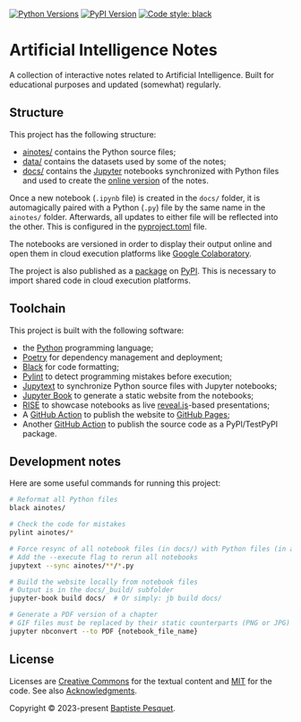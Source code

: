 [![Python Versions](https://img.shields.io/pypi/pyversions/ainotes.svg)](https://pypi.org/project/ainotes)
[![PyPI Version](https://img.shields.io/pypi/v/ainotes.svg)](https://pypi.org/project/ainotes)
[![Code style: black](https://img.shields.io/badge/code%20style-black-000000.svg)](https://github.com/psf/black)

# Artificial Intelligence Notes

A collection of interactive notes related to Artificial Intelligence. Built for educational purposes and updated (somewhat) regularly.

## Structure

This project has the following structure:

- [ainotes/](ainotes) contains the Python source files;
- [data/](data) contains the datasets used by some of the notes;
- [docs/](docs) contains the [Jupyter](https://jupyter.org/) notebooks synchronized with Python files and used to create the [online version](https://www.bpesquet.fr/ainotes) of the notes.

Once a new notebook (`.ipynb` file) is created in the `docs/` folder, it is automagically paired with a Python (`.py`) file by the same name in the `ainotes/` folder. Afterwards, all updates to either file will be reflected into the other. This is configured in the [pyproject.toml](pyproject.toml) file.

The notebooks are versioned in order to display their output online and open them in cloud execution platforms like [Google Colaboratory](https://colab.research.google.com/).

The project is also published as a [package](https://pypi.org/project/ainotes/) on [PyPI](https://pypi.org). This is necessary to import shared code in cloud execution platforms.

## Toolchain

This project is built with the following software:

- the [Python](https://www.python.org/) programming language;
- [Poetry](https://python-poetry.org/) for dependency management and deployment;
- [Black](https://github.com/psf/black) for code formatting;
- [Pylint](https://github.com/pylint-dev/pylint) to detect programming mistakes before execution;
- [Jupytext](https://jupytext.readthedocs.io) to synchronize Python source files with Jupyter notebooks;
- [Jupyter Book](https://jupyterbook.org) to generate a static website from the notebooks;
- [RISE](https://rise.readthedocs.io) to showcase notebooks as live [reveal.js](https://revealjs.com)-based presentations;
- A [GitHub Action](.github/workflows/deploy-book.yaml) to publish the website to [GitHub Pages](https://pages.github.com/);
- Another [GitHub Action](.github/workflows/publish-package.yaml) to publish the source code as a PyPI/TestPyPI package.

## Development notes

Here are some useful commands for running this project:

```bash
# Reformat all Python files
black ainotes/

# Check the code for mistakes
pylint ainotes/*

# Force resync of all notebook files (in docs/) with Python files (in ainotes/)
# Add the --execute flag to rerun all notebooks
jupytext --sync ainotes/**/*.py

# Build the website locally from notebook files
# Output is in the docs/_build/ subfolder
jupyter-book build docs/  # Or simply: jb build docs/

# Generate a PDF version of a chapter
# GIF files must be replaced by their static counterparts (PNG or JPG) in the notebook before launching this command
jupyter nbconvert --to PDF {notebook_file_name}
```

## License

Licenses are [Creative Commons](LICENSE) for the textual content and [MIT](CODE_LICENSE) for the code. See also [Acknowledgments](docs/reference/acknowledgments.md).

Copyright © 2023-present [Baptiste Pesquet](https://bpesquet.fr).

